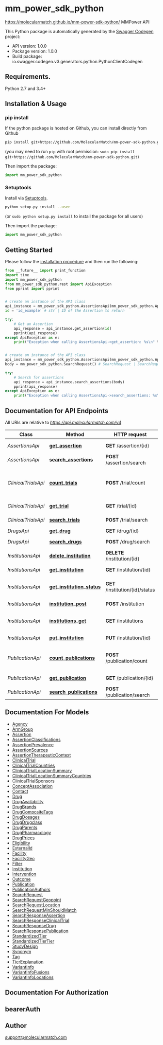 # mm_power_sdk_python
https://molecularmatch.github.io/mm-power-sdk-python/
MMPower API

This Python package is automatically generated by the [Swagger Codegen](https://github.com/swagger-api/swagger-codegen) project:

- API version: 1.0.0
- Package version: 1.0.0
- Build package: io.swagger.codegen.v3.generators.python.PythonClientCodegen

## Requirements.

Python 2.7 and 3.4+

## Installation & Usage
### pip install

If the python package is hosted on Github, you can install directly from Github

```sh
pip install git+https://github.com/MolecularMatch/mm-power-sdk-python.git
```
(you may need to run `pip` with root permission: `sudo pip install git+https://github.com/MolecularMatch/mm-power-sdk-python.git`)

Then import the package:
```python
import mm_power_sdk_python 
```

### Setuptools

Install via [Setuptools](http://pypi.python.org/pypi/setuptools).

```sh
python setup.py install --user
```
(or `sudo python setup.py install` to install the package for all users)

Then import the package:
```python
import mm_power_sdk_python
```

## Getting Started

Please follow the [installation procedure](#installation--usage) and then run the following:

```python
from __future__ import print_function
import time
import mm_power_sdk_python
from mm_power_sdk_python.rest import ApiException
from pprint import pprint


# create an instance of the API class
api_instance = mm_power_sdk_python.AssertionsApi(mm_power_sdk_python.ApiClient(configuration))
id = 'id_example' # str | ID of the Assertion to return

try:
    # Get an Assertion
    api_response = api_instance.get_assertion(id)
    pprint(api_response)
except ApiException as e:
    print("Exception when calling AssertionsApi->get_assertion: %s\n" % e)


# create an instance of the API class
api_instance = mm_power_sdk_python.AssertionsApi(mm_power_sdk_python.ApiClient(configuration))
body = mm_power_sdk_python.SearchRequest() # SearchRequest | SearchRequest object to send to MolecularMatch for processing

try:
    # Search for assertions
    api_response = api_instance.search_assertions(body)
    pprint(api_response)
except ApiException as e:
    print("Exception when calling AssertionsApi->search_assertions: %s\n" % e)
```

## Documentation for API Endpoints

All URIs are relative to *https://api.molecularmatch.com/v4*

Class | Method | HTTP request | Description
------------ | ------------- | ------------- | -------------
*AssertionsApi* | [**get_assertion**](docs/AssertionsApi.md#get_assertion) | **GET** /assertion/{id} | Get an Assertion
*AssertionsApi* | [**search_assertions**](docs/AssertionsApi.md#search_assertions) | **POST** /assertion/search | Search for assertions
*ClinicalTrialsApi* | [**count_trials**](docs/ClinicalTrialsApi.md#count_trials) | **POST** /trial/count | Get the count of Clinical Trials matching a searchRequest
*ClinicalTrialsApi* | [**get_trial**](docs/ClinicalTrialsApi.md#get_trial) | **GET** /trial/{id} | Get a Clinical Trial
*ClinicalTrialsApi* | [**search_trials**](docs/ClinicalTrialsApi.md#search_trials) | **POST** /trial/search | Search for clinical trials
*DrugsApi* | [**get_drug**](docs/DrugsApi.md#get_drug) | **GET** /drug/{id} | Get a Drug
*DrugsApi* | [**search_drugs**](docs/DrugsApi.md#search_drugs) | **POST** /drug/search | Search for drugs
*InstitutionsApi* | [**delete_institution**](docs/InstitutionsApi.md#delete_institution) | **DELETE** /institution/{id} | Delete an institution
*InstitutionsApi* | [**get_institution**](docs/InstitutionsApi.md#get_institution) | **GET** /institution/{id} | Get an institution
*InstitutionsApi* | [**get_institution_status**](docs/InstitutionsApi.md#get_institution_status) | **GET** /institution/{id}/status | Get an institution record&#x27;s status
*InstitutionsApi* | [**institution_post**](docs/InstitutionsApi.md#institution_post) | **POST** /institution | Create an institution
*InstitutionsApi* | [**institutions_get**](docs/InstitutionsApi.md#institutions_get) | **GET** /institutions | Get a paginated list of institutions
*InstitutionsApi* | [**put_institution**](docs/InstitutionsApi.md#put_institution) | **PUT** /institution/{id} | Put/Update an institution
*PublicationApi* | [**count_publications**](docs/PublicationApi.md#count_publications) | **POST** /publication/count | Get the count of Publications matching a searchRequest
*PublicationApi* | [**get_publication**](docs/PublicationApi.md#get_publication) | **GET** /publication/{id} | Get a Publication
*PublicationApi* | [**search_publications**](docs/PublicationApi.md#search_publications) | **POST** /publication/search | Search for Publications

## Documentation For Models

 - [Agency](docs/Agency.md)
 - [ArmGroup](docs/ArmGroup.md)
 - [Assertion](docs/Assertion.md)
 - [AssertionClassifications](docs/AssertionClassifications.md)
 - [AssertionPrevalence](docs/AssertionPrevalence.md)
 - [AssertionSources](docs/AssertionSources.md)
 - [AssertionTherapeuticContext](docs/AssertionTherapeuticContext.md)
 - [ClinicalTrial](docs/ClinicalTrial.md)
 - [ClinicalTrialCountries](docs/ClinicalTrialCountries.md)
 - [ClinicalTrialLocationSummary](docs/ClinicalTrialLocationSummary.md)
 - [ClinicalTrialLocationSummaryCountries](docs/ClinicalTrialLocationSummaryCountries.md)
 - [ClinicalTrialSponsors](docs/ClinicalTrialSponsors.md)
 - [ConceptAssociation](docs/ConceptAssociation.md)
 - [Contact](docs/Contact.md)
 - [Drug](docs/Drug.md)
 - [DrugAvailability](docs/DrugAvailability.md)
 - [DrugBrands](docs/DrugBrands.md)
 - [DrugCompositeTags](docs/DrugCompositeTags.md)
 - [DrugDosages](docs/DrugDosages.md)
 - [DrugDrugclass](docs/DrugDrugclass.md)
 - [DrugParents](docs/DrugParents.md)
 - [DrugPharmacology](docs/DrugPharmacology.md)
 - [DrugPrices](docs/DrugPrices.md)
 - [Eligibility](docs/Eligibility.md)
 - [ExternalId](docs/ExternalId.md)
 - [Facility](docs/Facility.md)
 - [FacilityGeo](docs/FacilityGeo.md)
 - [Filter](docs/Filter.md)
 - [Institution](docs/Institution.md)
 - [Intervention](docs/Intervention.md)
 - [Outcome](docs/Outcome.md)
 - [Publication](docs/Publication.md)
 - [PublicationAuthors](docs/PublicationAuthors.md)
 - [SearchRequest](docs/SearchRequest.md)
 - [SearchRequestGeopoint](docs/SearchRequestGeopoint.md)
 - [SearchRequestLocation](docs/SearchRequestLocation.md)
 - [SearchRequestMinShouldMatch](docs/SearchRequestMinShouldMatch.md)
 - [SearchResponseAssertion](docs/SearchResponseAssertion.md)
 - [SearchResponseClinicalTrial](docs/SearchResponseClinicalTrial.md)
 - [SearchResponseDrug](docs/SearchResponseDrug.md)
 - [SearchResponsePublication](docs/SearchResponsePublication.md)
 - [StandardizedTier](docs/StandardizedTier.md)
 - [StandardizedTierTier](docs/StandardizedTierTier.md)
 - [StudyDesign](docs/StudyDesign.md)
 - [Synonym](docs/Synonym.md)
 - [Tag](docs/Tag.md)
 - [TierExplanation](docs/TierExplanation.md)
 - [VariantInfo](docs/VariantInfo.md)
 - [VariantInfoFusions](docs/VariantInfoFusions.md)
 - [VariantInfoLocations](docs/VariantInfoLocations.md)

## Documentation For Authorization


## bearerAuth



## Author

support@molecularmatch.com
